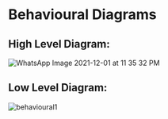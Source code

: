 # Behavioural Diagrams

## High Level Diagram:
![WhatsApp Image 2021-12-01 at 11 35 32 PM](https://user-images.githubusercontent.com/94236917/144302428-76f029f1-27a0-4969-9b3a-f72d002540c9.jpeg)


## Low Level Diagram:
![behavioural1](https://user-images.githubusercontent.com/94236917/144302512-8fea7ca8-eefb-40d9-81db-8728b889b59d.jpeg)

